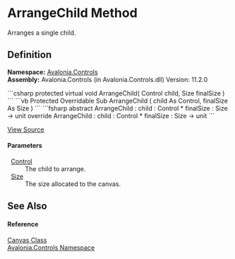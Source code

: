 # ArrangeChild Method


Arranges a single child.



## Definition
**Namespace:** <a href="N_Avalonia_Controls">Avalonia.Controls</a>  
**Assembly:** Avalonia.Controls (in Avalonia.Controls.dll) Version: 11.2.0

<Tabs groupId="api-code-preview">
<TabItem value="csharp" label="C#">
```csharp
protected virtual void ArrangeChild(
	Control child,
	Size finalSize
)
```
</TabItem>
<TabItem value="vb" label="VB">
```vb
Protected Overridable Sub ArrangeChild ( 
	child As Control,
	finalSize As Size
)
```
</TabItem>
<TabItem value="fsharp" label="F#">
```fsharp
abstract ArrangeChild : 
        child : Control * 
        finalSize : Size -> unit 
override ArrangeChild : 
        child : Control * 
        finalSize : Size -> unit 
```
</TabItem>
</Tabs>



<a href="https://github.com/AvaloniaUI/Avalonia/tree/master/src/Avalonia.Controls/Canvas.cs#L165" title="View the source code">View Source</a>



#### Parameters
<dl><dt>  <a href="T_Avalonia_Controls_Control">Control</a></dt><dd>The child to arrange.</dd><dt>  <a href="T_Avalonia_Size">Size</a></dt><dd>The size allocated to the canvas.</dd></dl>

## See Also


#### Reference
<a href="T_Avalonia_Controls_Canvas">Canvas Class</a>  
<a href="N_Avalonia_Controls">Avalonia.Controls Namespace</a>  

